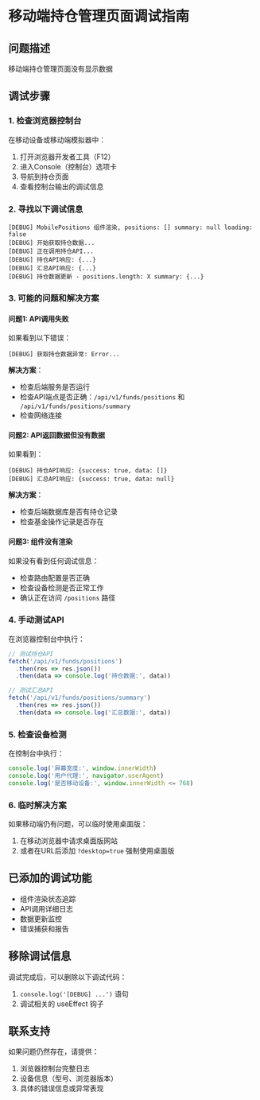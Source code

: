 # 移动端持仓管理页面调试指南

## 问题描述
移动端持仓管理页面没有显示数据

## 调试步骤

### 1. 检查浏览器控制台
在移动设备或移动端模拟器中：
1. 打开浏览器开发者工具（F12）
2. 进入Console（控制台）选项卡
3. 导航到持仓页面
4. 查看控制台输出的调试信息

### 2. 寻找以下调试信息
```
[DEBUG] MobilePositions 组件渲染, positions: [] summary: null loading: false
[DEBUG] 开始获取持仓数据...
[DEBUG] 正在调用持仓API...
[DEBUG] 持仓API响应: {...}
[DEBUG] 汇总API响应: {...}
[DEBUG] 持仓数据更新 - positions.length: X summary: {...}
```

### 3. 可能的问题和解决方案

#### 问题1: API调用失败
如果看到以下错误：
```
[DEBUG] 获取持仓数据异常: Error...
```

**解决方案**：
- 检查后端服务是否运行
- 检查API端点是否正确：`/api/v1/funds/positions` 和 `/api/v1/funds/positions/summary`
- 检查网络连接

#### 问题2: API返回数据但没有数据
如果看到：
```
[DEBUG] 持仓API响应: {success: true, data: []}
[DEBUG] 汇总API响应: {success: true, data: null}
```

**解决方案**：
- 检查后端数据库是否有持仓记录
- 检查基金操作记录是否存在

#### 问题3: 组件没有渲染
如果没有看到任何调试信息：
- 检查路由配置是否正确
- 检查设备检测是否正常工作
- 确认正在访问 `/positions` 路径

### 4. 手动测试API
在浏览器控制台中执行：
```javascript
// 测试持仓API
fetch('/api/v1/funds/positions')
  .then(res => res.json())
  .then(data => console.log('持仓数据:', data))

// 测试汇总API  
fetch('/api/v1/funds/positions/summary')
  .then(res => res.json())
  .then(data => console.log('汇总数据:', data))
```

### 5. 检查设备检测
在控制台中执行：
```javascript
console.log('屏幕宽度:', window.innerWidth)
console.log('用户代理:', navigator.userAgent)
console.log('是否移动设备:', window.innerWidth <= 768)
```

### 6. 临时解决方案
如果移动端仍有问题，可以临时使用桌面版：
1. 在移动浏览器中请求桌面版网站
2. 或者在URL后添加 `?desktop=true` 强制使用桌面版

## 已添加的调试功能
- 组件渲染状态追踪
- API调用详细日志
- 数据更新监控
- 错误捕获和报告

## 移除调试信息
调试完成后，可以删除以下调试代码：
1. `console.log('[DEBUG] ...')` 语句
2. 调试相关的 useEffect 钩子

## 联系支持
如果问题仍然存在，请提供：
1. 浏览器控制台完整日志
2. 设备信息（型号、浏览器版本）
3. 具体的错误信息或异常表现